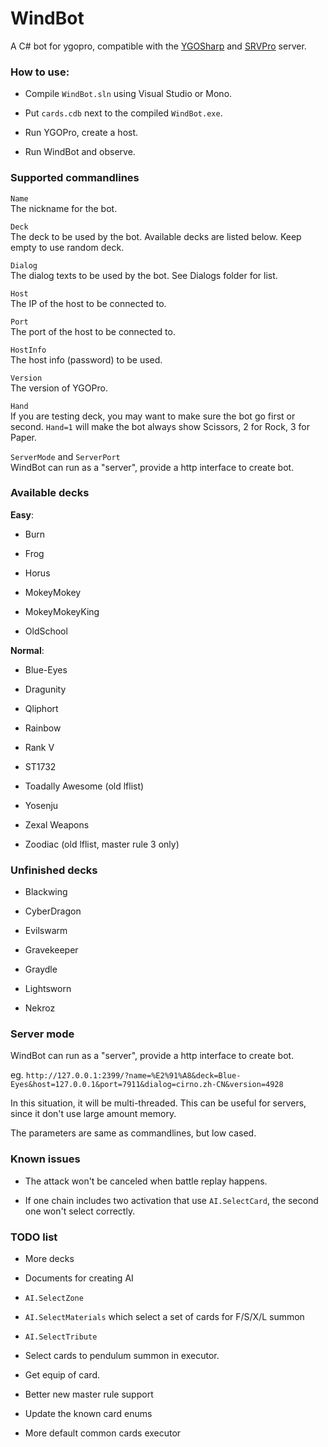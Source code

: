# WindBot

A C# bot for ygopro, compatible with the [YGOSharp](https://github.com/IceYGO/ygosharp) and [SRVPro](https://github.com/moecube/srvpro) server.

### How to use:

* Compile `WindBot.sln` using Visual Studio or Mono.

* Put `cards.cdb` next to the compiled `WindBot.exe`.

* Run YGOPro, create a host.

* Run WindBot and observe.

### Supported commandlines

`Name`  
The nickname for the bot.

`Deck`  
The deck to be used by the bot. Available decks are listed below. Keep empty to use random deck.

`Dialog`  
The dialog texts to be used by the bot. See Dialogs folder for list.

`Host`  
The IP of the host to be connected to.

`Port`  
The port of the host to be connected to.

`HostInfo`  
The host info (password) to be used.

`Version`  
The version of YGOPro.

`Hand`  
If you are testing deck, you may want to make sure the bot go first or second. `Hand=1` will make the bot always show Scissors, 2 for Rock, 3 for Paper.

`ServerMode` and `ServerPort`  
WindBot can run as a "server", provide a http interface to create bot.

### Available decks

**Easy**:

* Burn

* Frog

* Horus

* MokeyMokey

* MokeyMokeyKing

* OldSchool

**Normal**:

* Blue-Eyes

* Dragunity

* Qliphort

* Rainbow

* Rank V

* ST1732

* Toadally Awesome (old lflist)

* Yosenju

* Zexal Weapons

* Zoodiac (old lflist, master rule 3 only)

### Unfinished decks

* Blackwing

* CyberDragon

* Evilswarm

* Gravekeeper

* Graydle

* Lightsworn

* Nekroz

### Server mode

WindBot can run as a "server", provide a http interface to create bot.

eg. `http://127.0.0.1:2399/?name=%E2%91%A8&deck=Blue-Eyes&host=127.0.0.1&port=7911&dialog=cirno.zh-CN&version=4928`

In this situation, it will be multi-threaded. This can be useful for servers, since it don't use large amount memory.

The parameters are same as commandlines, but low cased.

### Known issues

* The attack won't be canceled when battle replay happens.

* If one chain includes two activation that use `AI.SelectCard`, the second one won't select correctly.

### TODO list

* More decks

* Documents for creating AI

* `AI.SelectZone`

* `AI.SelectMaterials` which select a set of cards for F/S/X/L summon

* `AI.SelectTribute`

* Select cards to pendulum summon in executor.

* Get equip of card.

* Better new master rule support

* Update the known card enums

* More default common cards executor
